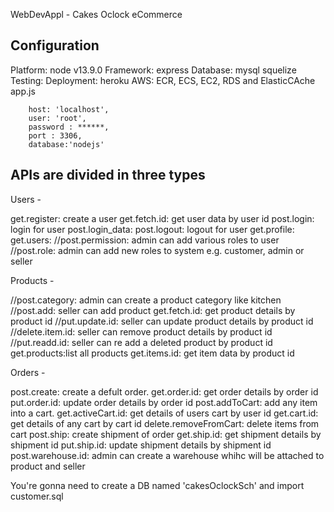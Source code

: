 WebDevAppl - Cakes Oclock eCommerce

## Configuration
Platform: node v13.9.0
Framework: express
Database: mysql squelize
Testing: 
Deployment: heroku
AWS: ECR, ECS, EC2, RDS and ElasticCAche
app.js

        host: 'localhost',
        user: 'root',
        password : ******,
        port : 3306, 
        database:'nodejs'

## APIs are divided in three types

Users -

get.register: create a user
get.fetch.id: get user data by user id
post.login: login for user
post.login_data:
post.logout: logout for user
get.profile:
get.users:
//post.permission: admin can add various roles to user
//post.role: admin can add new roles to system e.g. customer, admin or seller


Products -

//post.category: admin can create a product category like kitchen
//post.add: seller can add product
get.fetch.id: get product details by product id
//put.update.id: seller can update product details by product id
//delete.item.id: seller can remove product details by product id
//put.readd.id: seller can re add a deleted product by product id
get.products:list all products
get.items.id: get item data by product id

Orders -

post.create: create a defult order.
get.order.id: get order details by order id
put.order.id: update order details by order id
post.addToCart: add any item into a cart.
get.activeCart.id: get details of users cart by user id
get.cart.id: get details of any cart by cart id
delete.removeFromCart: delete items from cart
post.ship: create shipment of order
get.ship.id: get shipment details by shipment id
put.ship.id: update shipment details by shipment id
post.warehouse.id: admin can create a warehouse whihc will be attached to product and seller
	
	
You're gonna need to create a DB named 'cakesOclockSch' and import customer.sql

